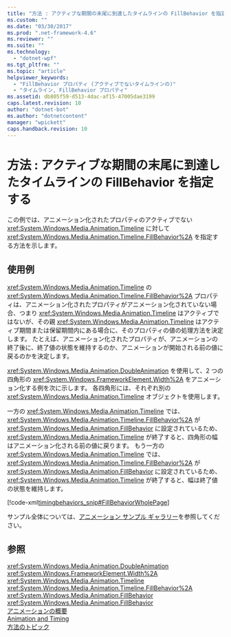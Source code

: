 ```yaml
---
title: "方法 : アクティブな期間の末尾に到達したタイムラインの FillBehavior を指定する | Microsoft Docs"
ms.custom: ""
ms.date: "03/30/2017"
ms.prod: ".net-framework-4.6"
ms.reviewer: ""
ms.suite: ""
ms.technology: 
  - "dotnet-wpf"
ms.tgt_pltfrm: ""
ms.topic: "article"
helpviewer_keywords: 
  - "FillBehavior プロパティ (アクティブでないタイムラインの)"
  - "タイムライン, FillBehavior プロパティ"
ms.assetid: db805f59-d513-4dac-af15-47005dae3199
caps.latest.revision: 10
author: "dotnet-bot"
ms.author: "dotnetcontent"
manager: "wpickett"
caps.handback.revision: 10
---
```

# 方法 : アクティブな期間の末尾に到達したタイムラインの FillBehavior を指定する
この例では、アニメーション化されたプロパティのアクティブでない <xref:System.Windows.Media.Animation.Timeline> に対して <xref:System.Windows.Media.Animation.Timeline.FillBehavior%2A> を指定する方法を示します。  
  
## 使用例  
 <xref:System.Windows.Media.Animation.Timeline> の <xref:System.Windows.Media.Animation.Timeline.FillBehavior%2A> プロパティは、アニメーション化されたプロパティがアニメーション化されていない場合、つまり <xref:System.Windows.Media.Animation.Timeline> はアクティブではないが、その親 <xref:System.Windows.Media.Animation.Timeline> はアクティブ期間または保留期間内にある場合に、そのプロパティの値の処理方法を決定します。  たとえば、アニメーション化されたプロパティが、アニメーションの終了後に、終了値の状態を維持するのか、アニメーションが開始される前の値に戻るのかを決定します。  
  
 <xref:System.Windows.Media.Animation.DoubleAnimation> を使用して、2 つの四角形の <xref:System.Windows.FrameworkElement.Width%2A> をアニメーション化する例を次に示します。  各四角形には、それぞれ別の <xref:System.Windows.Media.Animation.Timeline> オブジェクトを使用します。  
  
 一方の <xref:System.Windows.Media.Animation.Timeline> では、<xref:System.Windows.Media.Animation.Timeline.FillBehavior%2A> が <xref:System.Windows.Media.Animation.FillBehavior> に設定されているため、<xref:System.Windows.Media.Animation.Timeline> が終了すると、四角形の幅はアニメーション化される前の値に戻ります。  もう一方の <xref:System.Windows.Media.Animation.Timeline> では、<xref:System.Windows.Media.Animation.Timeline.FillBehavior%2A> が <xref:System.Windows.Media.Animation.FillBehavior> に設定されているため、<xref:System.Windows.Media.Animation.Timeline> が終了すると、幅は終了値の状態を維持します。  
  
 [!code-xml[timingbehaviors_snip#FillBehaviorWholePage](../../../../samples/snippets/csharp/VS_Snippets_Wpf/timingbehaviors_snip/CSharp/FillBehaviorExample.xaml#fillbehaviorwholepage)]  
  
 サンプル全体については、[アニメーション サンプル ギャラリー](http://go.microsoft.com/fwlink/?LinkID=159969)を参照してください。  
  
## 参照  
 <xref:System.Windows.Media.Animation.DoubleAnimation>   
 <xref:System.Windows.FrameworkElement.Width%2A>   
 <xref:System.Windows.Media.Animation.Timeline>   
 <xref:System.Windows.Media.Animation.Timeline.FillBehavior%2A>   
 <xref:System.Windows.Media.Animation.FillBehavior>   
 <xref:System.Windows.Media.Animation.FillBehavior>   
 [アニメーションの概要](../../../../docs/framework/wpf/graphics-multimedia/animation-overview.md)   
 [Animation and Timing](http://msdn.microsoft.com/ja-jp/7d83765b-d5ae-41b1-b423-80206e1124aa)   
 [方法のトピック](../../../../docs/framework/wpf/graphics-multimedia/animation-and-timing-how-to-topics.md)